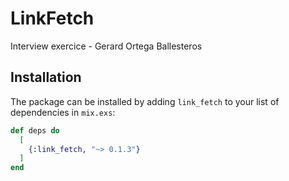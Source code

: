 # LinkFetch

Interview exercice - Gerard Ortega Ballesteros

## Installation

The package can be installed by adding `link_fetch` to your list of dependencies in `mix.exs`:

```elixir
def deps do
  [
    {:link_fetch, "~> 0.1.3"}
  ]
end
```

